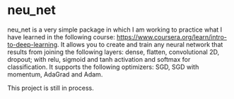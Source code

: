 # neu_net
neu_net is a very simple package in which I am working to practice what I have learned in the following course: https://www.coursera.org/learn/intro-to-deep-learning. It allows you to create and train any neural network that results from joining the following layers: dense, flatten, convolutional 2D, dropout; with relu, sigmoid and tanh activation and softmax for classification. It supports the following optimizers: SGD, SGD with momentum, AdaGrad and Adam.

This project is still in process.
